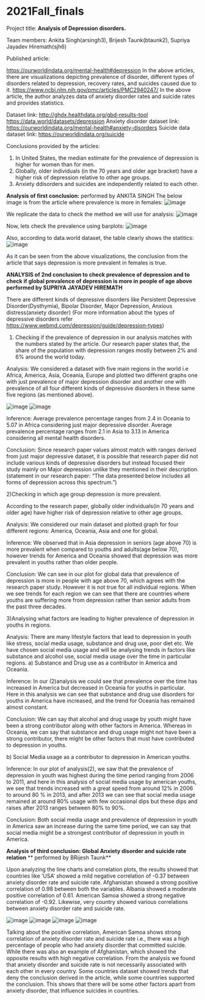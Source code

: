 # 2021Fall_finals

 
Project title: **Analysis of Depression disorders.**

Team members: Ankita Singh(arsingh3), Brijesh Taunk(btaunk2), Supriya Jayadev Hiremath(sjh6)

Published article:

https://ourworldindata.org/mental-health#depression
In the above articles, there are visualizations depicting prevalence of disorder, different types of disorders related to depression, recovery rates, and suicides caused due to it.
https://www.ncbi.nlm.nih.gov/pmc/articles/PMC2940247/
In the above article, the author analyzes data of anxiety disorder rates and suicide rates and provides statistics.

Dataset link:
http://ghdx.healthdata.org/gbd-results-tool
https://data.world/datasets/depression
Anxiety disorder dataset link: https://ourworldindata.org/mental-health#anxiety-disorders
Suicide data dataset link: https://ourworldindata.org/suicide

Conclusions provided by the articles:

1) In United States, the median estimate for the prevalence of depression is higher for women than for men. 
2) Globally, older individuals (in the 70 years and older age bracket) have a higher risk of depression relative to other age groups.
3) Anxiety ddisorders and suicides are independently related to each other.


**Analysis of first conclusion:**
performed by ANKITA SINGH
The below image is from the article where prevalence is more in females:
![image](https://user-images.githubusercontent.com/83684343/145696916-04ff886d-487d-4f35-ae28-d83a74586c91.png)

We replicate the data to check the method we will use for analysis:
![image](https://user-images.githubusercontent.com/83684343/145696958-c557262f-9ba0-401a-b20d-66b1f6cd618f.png)

Now, lets check the prevalence using barplots:
![image](https://user-images.githubusercontent.com/83684343/145696995-bdede3f2-8eff-4a2c-9d90-4b4d2aec3f26.png)

Also, according to data.world dataset, the table clearly shows the statitics:
![image](https://user-images.githubusercontent.com/83684343/145697048-5d19e9bc-4781-48c0-b683-74c2ea99f4cf.png)

As it can be seen from the above visualizations, the conclusion from the article that says depression is more prevalent in females is true.

**ANALYSIS of 2nd conclusion to check prevalence of depression and to check if global prevalence of depression is more in people of age above**
**performed by SUPRIYA JAYADEV HIREMATH**

There are different kinds of depressive disorders like Persistent Depressive Disorder(Dysthymia), Bipolar Disorder, Major Depression, Anxious distress(anxiety disorder)
(For more information about the types of depressive disorders refer https://www.webmd.com/depression/guide/depression-types)

1) Checking if the prevalence of depression in our analysis matches with the numbers stated by the article.
Our research paper states that, the share of the population with depression ranges mostly between 2% and 6% around the world today.

Analysis:
We considered a dataset with five main regions in the world i.e Africa, America, Asia, Oceania, Europe and plotted  two different graphs one with just prevalence of major depression disorder  and another one with prevalence of all four different kinds of depressive disorders in these same five regions (as mentioned above).

![image](https://user-images.githubusercontent.com/89532683/145703431-97754ee8-c92f-4b8c-913f-5e0cad5f9d62.png)
![image](https://user-images.githubusercontent.com/89532683/145703449-f9181002-d2e8-4448-a833-e877157fb837.png)


Inference:
Average prevalence percentage ranges from 2.4 in Oceania to 5.07 in Africa considering just major depressive disorder.
Average prevalence percentage ranges from 2.1 in Asia to 3.13 in America considering all mental health disorders.

Conclusion:
Since research paper values almost match with ranges derived from just major depressive dataset, it is possible that research paper did not include various kinds of depressive disorders but instead focused their study mainly on Major depression unlike they mentioned in their description.(statement in our research paper: “The data presented below includes all forms of depression across this spectrum.”)

2)Checking in which age group depression is more prevalent.

According to the research paper, globally older individuals(in 70 years and older age) have higher risk of depression relative to other age groups.

Analysis:
We considered our main dataset and plotted graph for four different regions: America, Oceania, Asia and one for global.

Inference:
We observed that in Asia depression in seniors (age above 70) is more prevalent when compared to youths and adults(age below 70), however trends for America and Oceania showed that depression was more prevalent in youths rather than older people.

Conclusion:
We can see in our plot for global data that prevalence of depression is more in people with age above 70, which agrees with the research paper study. However it is not true for all individual regions. When we see trends for each region we can see that there are countries where youths are suffering more from depression rather than senior adults from the past three decades.

3)Analysing what factors are leading to higher prevalence of depression in youths in regions.

Analysis:
There are many lifestyle factors that lead to depression in youth like stress, social media usage, substance and drug use, poor diet etc. We have chosen social media usage and will be analysing trends in factors like substance and alcohol use, social media usage over the time in particular regions.
   a) Substance and Drug use as a contributor in America and Oceania.
   
   Inference:
   In our (2)analysis we could see that prevalence over the time has increased in America but decreased in Oceania for youths in particular.
   Here in this analysis we can see that substance and drug use disorders for youths in America have increased, and the trend for Oceania has remained almost          constant.
   
   Conclusion:
   We can say that alcohol and drug usage by youth might have been a strong contributor along with other factors in America.
   Whereas in Oceania, we can say that substance and drug usage might not have been a strong contributor, there might be other factors that must have contributed      to depression in youths.
   
   b) Social Media usage as a contributor to depression in American youths.
   
   Inference:
   In our plot of analysis(2), we saw that the prevalence of depression in youth was highest during the time period ranging from 2006 to 2011, and here in this        analysis of social media usage by american youths, we see that trends increased with a great speed from around 12%  in 2006 to around 80 % in 2013, and after      2013 we can see that social media usage remained at around 80% usage with few occasional dips but these dips and raises after 2013 ranges between 80% to 90%.
   
   Conclusion:
   Both social media usage and prevalence of depression in youth in America saw an increase during the same time period, we can say that social media might be a      strongest contributor of depression in youth in America.


**Analysis of third conclusion: Global Anxiety disorder and suicide rate relation**
** performed by BRijesh Taunk** 

Upon analyzing the line charts and correlation plots, the results showed that countries like ‘USA’ showed a mild negative correlation of -0.37 between anxiety disorder rate and suicide rate.  Afghanistan showed a strong positive correlation of 0.98 between both the variables. Albania showed a moderate positive correlation of 0.61. American Samoa showed a strong negative correlation of -0.92. Likewise, very country showed various correlations between anxiety disorder rate and suicide rate. 

![image](https://user-images.githubusercontent.com/89649869/145699889-c1124172-7bb1-4637-843b-64351fbeee7c.png)
![image](https://user-images.githubusercontent.com/89649869/145699895-44d01e85-934a-4678-b295-21e8fa7535e5.png)
![image](https://user-images.githubusercontent.com/89649869/145699898-871f9a84-3bad-4b68-81ae-9532633e08e2.png)
![image](https://user-images.githubusercontent.com/89649869/145699906-5528182d-14cd-44e8-bb84-97eab24d4f34.png)

Talking about the positive correlation, American Samoa shows strong correlation of anxiety disorder rate and suicide rate i.e., there was a high percentage of people who had anxiety disorder that committed suicide.  While there was also an example of Afghanistan, which showed the opposite results with high negative correlation. 
From the analysis we found that anxiety disorder and suicide rate is not necessarily associated with each other in every country. Some countries dataset showed trends that deny the conclusion derived in the article, while some countries supported the conclusion. This shows that there will be some other factors apart from anxiety disorder, that influence suicides in countries.



